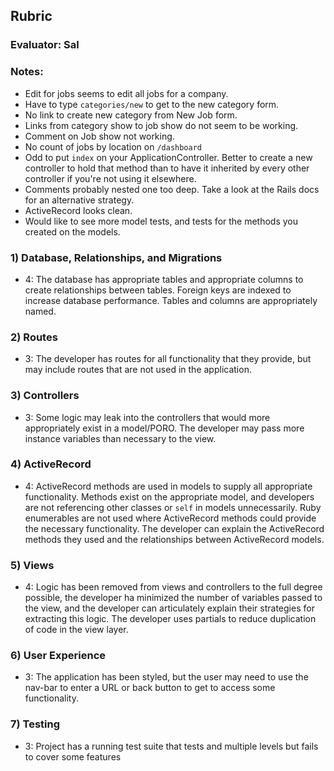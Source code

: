 ## Rubric

### Evaluator: Sal

### Notes:

* Edit for jobs seems to edit all jobs for a company.
* Have to type `categories/new` to get to the new category form.
* No link to create new category from New Job form.
* Links from category show to job show do not seem to be working.
* Comment on Job show not working.
* No count of jobs by location on `/dashboard`
* Odd to put `index` on your ApplicationController. Better to create a new controller to hold that method than to have it inherited by every other controller if you're not using it elsewhere.
* Comments probably nested one too deep. Take a look at the Rails docs for an alternative strategy.
* ActiveRecord looks clean.
* Would like to see more model tests, and tests for the methods you created on the models.

### 1) Database, Relationships, and Migrations

* 4: The database has appropriate tables and appropriate columns to create relationships between tables. Foreign keys are indexed to increase database performance. Tables and columns are appropriately named.

### 2) Routes

* 3: The developer has routes for all functionality that they provide, but may include routes that are not used in the application.

### 3) Controllers

* 3: Some logic may leak into the controllers that would more appropriately exist in a model/PORO. The developer may pass more instance variables than necessary to the view.

### 4) ActiveRecord

* 4: ActiveRecord methods are used in models to supply all appropriate functionality. Methods exist on the appropriate model, and developers are not referencing other classes or `self` in models unnecessarily. Ruby enumerables are not used where ActiveRecord methods could provide the necessary functionality. The developer can explain the ActiveRecord methods they used and the relationships between ActiveRecord models.


### 5) Views

* 4: Logic has been removed from views and controllers to the full degree possible, the developer ha minimized the number of variables passed to the view, and the developer can articulately explain their strategies for extracting this logic. The developer uses partials to reduce duplication of code in the view layer.

### 6) User Experience

* 3: The application has been styled, but the user may need to use the nav-bar to enter a URL or back button to get to access some functionality.

### 7) Testing

* 3: Project has a running test suite that tests and multiple levels but fails to cover some features
